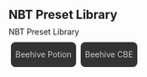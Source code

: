 ## NBT Preset Library
<p style="line-height:0">NBT Preset Library</p><div><a class="home-content-container" style="border-radius:8px;background: #333;padding:8px;color:#ccc;display:inline-block;margin:4px;line-height: 0;" href="./beehive_potion"><p class="dreamsdb infotitle">Beehive Potion</p></a><a class="home-content-container" style="border-radius:8px;background: #333;padding:8px;color:#ccc;display:inline-block;margin:4px;line-height: 0;" href="./beehive_cbe"><p class="dreamsdb infotitle">Beehive CBE</p></a></div><style>a.home-content-container{text-decoration:none}</style>
